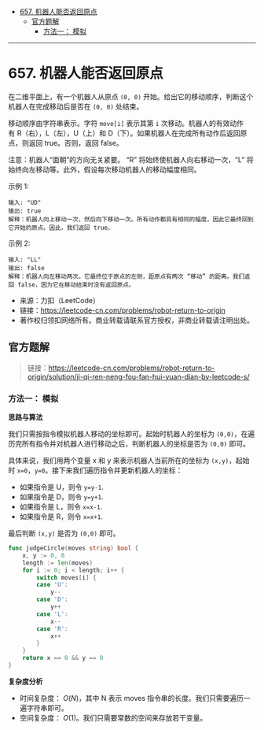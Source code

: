 - [657. 机器人能否返回原点](#657-机器人能否返回原点)
  - [官方题解](#官方题解)
    - [方法一： 模拟](#方法一-模拟)

------------------------------

# 657. 机器人能否返回原点

在二维平面上，有一个机器人从原点 `(0, 0)` 开始。给出它的移动顺序，判断这个机器人在完成移动后是否在 `(0, 0)` 处结束。

移动顺序由字符串表示。字符 `move[i]` 表示其第 `i` 次移动。机器人的有效动作有 R（右），L（左），U（上）和 D（下）。如果机器人在完成所有动作后返回原点，则返回 true。否则，返回 false。

注意：机器人“面朝”的方向无关紧要。 “R” 将始终使机器人向右移动一次，“L” 将始终向左移动等。此外，假设每次移动机器人的移动幅度相同。


示例 1:

```
输入: "UD"
输出: true
解释：机器人向上移动一次，然后向下移动一次。所有动作都具有相同的幅度，因此它最终回到它开始的原点。因此，我们返回 true。
```

示例 2:

```
输入: "LL"
输出: false
解释：机器人向左移动两次。它最终位于原点的左侧，距原点有两次 “移动” 的距离。我们返回 false，因为它在移动结束时没有返回原点。
```

- 来源：力扣（LeetCode）
- 链接：https://leetcode-cn.com/problems/robot-return-to-origin
- 著作权归领扣网络所有。商业转载请联系官方授权，非商业转载请注明出处。

## 官方题解

> 链接：https://leetcode-cn.com/problems/robot-return-to-origin/solution/ji-qi-ren-neng-fou-fan-hui-yuan-dian-by-leetcode-s/

### 方法一： 模拟

**思路与算法**

我们只需按指令模拟机器人移动的坐标即可。起始时机器人的坐标为 `(0,0)`，在遍历完所有指令并对机器人进行移动之后，判断机器人的坐标是否为 `(0,0)` 即可。

具体来说，我们用两个变量 x 和 y 来表示机器人当前所在的坐标为 `(x,y)`，起始时 `x=0`，`y=0`。接下来我们遍历指令并更新机器人的坐标：

- 如果指令是 U，则令 `y=y-1`.
- 如果指令是 D，则令 `y=y+1`.
- 如果指令是 L，则令 `x=x-1`.
- 如果指令是 R，则令 `x=x+1`.

最后判断 `(x,y)` 是否为 `(0,0)` 即可。

```go
func judgeCircle(moves string) bool {
    x, y := 0, 0
    length := len(moves)
    for i := 0; i < length; i++ {
        switch moves[i] {
        case 'U':
            y--
        case 'D':
            y++
        case 'L':
            x--
        case 'R':
            x++
        }
    }
    return x == 0 && y == 0
}
```

**复杂度分析**

- 时间复杂度： $O(N)$，其中 N 表示 moves 指令串的长度。我们只需要遍历一遍字符串即可。
- 空间复杂度： $O(1)$。我们只需要常数的空间来存放若干变量。
